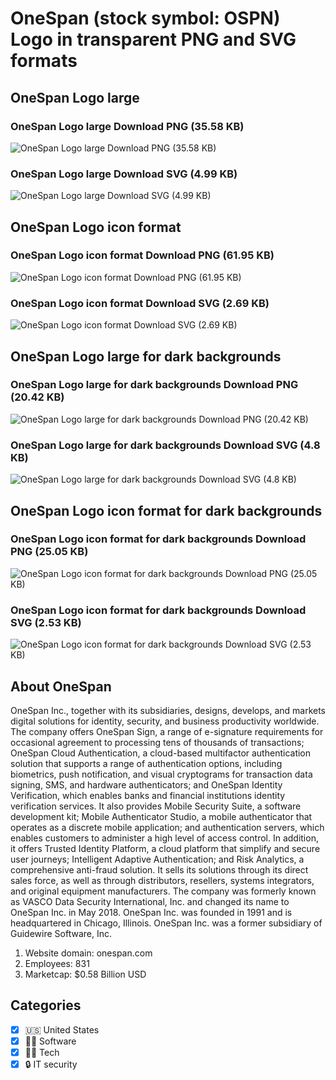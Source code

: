 # OneSpan (stock symbol: OSPN) Logo in transparent PNG and SVG formats

## OneSpan Logo large

### OneSpan Logo large Download PNG (35.58 KB)

![OneSpan Logo large Download PNG (35.58 KB)](/img/orig/OSPN_BIG-7e996b67.png)

### OneSpan Logo large Download SVG (4.99 KB)

![OneSpan Logo large Download SVG (4.99 KB)](/img/orig/OSPN_BIG-dd7d6473.svg)

## OneSpan Logo icon format

### OneSpan Logo icon format Download PNG (61.95 KB)

![OneSpan Logo icon format Download PNG (61.95 KB)](/img/orig/OSPN-df9d94cc.png)

### OneSpan Logo icon format Download SVG (2.69 KB)

![OneSpan Logo icon format Download SVG (2.69 KB)](/img/orig/OSPN-d9637f1c.svg)

## OneSpan Logo large for dark backgrounds

### OneSpan Logo large for dark backgrounds Download PNG (20.42 KB)

![OneSpan Logo large for dark backgrounds Download PNG (20.42 KB)](/img/orig/OSPN_BIG.D-2bbe804d.png)

### OneSpan Logo large for dark backgrounds Download SVG (4.8 KB)

![OneSpan Logo large for dark backgrounds Download SVG (4.8 KB)](/img/orig/OSPN_BIG.D-e666497f.svg)

## OneSpan Logo icon format for dark backgrounds

### OneSpan Logo icon format for dark backgrounds Download PNG (25.05 KB)

![OneSpan Logo icon format for dark backgrounds Download PNG (25.05 KB)](/img/orig/OSPN.D-1a27c0ee.png)

### OneSpan Logo icon format for dark backgrounds Download SVG (2.53 KB)

![OneSpan Logo icon format for dark backgrounds Download SVG (2.53 KB)](/img/orig/OSPN.D-0da8085b.svg)

## About OneSpan

OneSpan Inc., together with its subsidiaries, designs, develops, and markets digital solutions for identity, security, and business productivity worldwide. The company offers OneSpan Sign, a range of e-signature requirements for occasional agreement to processing tens of thousands of transactions; OneSpan Cloud Authentication, a cloud-based multifactor authentication solution that supports a range of authentication options, including biometrics, push notification, and visual cryptograms for transaction data signing, SMS, and hardware authenticators; and OneSpan Identity Verification, which enables banks and financial institutions identity verification services. It also provides Mobile Security Suite, a software development kit; Mobile Authenticator Studio, a mobile authenticator that operates as a discrete mobile application; and authentication servers, which enables customers to administer a high level of access control. In addition, it offers Trusted Identity Platform, a cloud platform that simplify and secure user journeys; Intelligent Adaptive Authentication; and Risk Analytics, a comprehensive anti-fraud solution. It sells its solutions through its direct sales force, as well as through distributors, resellers, systems integrators, and original equipment manufacturers. The company was formerly known as VASCO Data Security International, Inc. and changed its name to OneSpan Inc. in May 2018. OneSpan Inc. was founded in 1991 and is headquartered in Chicago, Illinois. OneSpan Inc. was a former subsidiary of Guidewire Software, Inc.

1. Website domain: onespan.com
2. Employees: 831
3. Marketcap: $0.58 Billion USD


## Categories
- [x] 🇺🇸 United States
- [x] 👨‍💻 Software
- [x] 👩‍💻 Tech
- [x] 🔒 IT security
